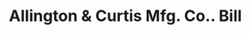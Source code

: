 ---
doi: 10.7916/D8MK7QXX
date_other: '1902'
date_other_textual: '1902'
form: printed ephemera
genre:
- Invoices
name:
- Allington & Curtis Mfg. Co.
object_in_context_url: https://biggert.cul.columbia.edu/items/view/ave_biggert_00637
subject_hierarchical_geographic:
- Saginaw, Michigan, United States
subject_name:
- Allington & Curtis Mfg. Co.
title: Allington & Curtis Mfg. Co.. Bill
sort_title: Allington & Curtis Mfg. Co.. Bill
call_number: ave_biggert_00637
coordinates:
- 43.419444444444444,-83.94944444444445
pid: ave_biggert_00637
identifiers: ave_biggert_00637
permalink: /biggert/ave_biggert_00637/
layout: iiif-image-page
---